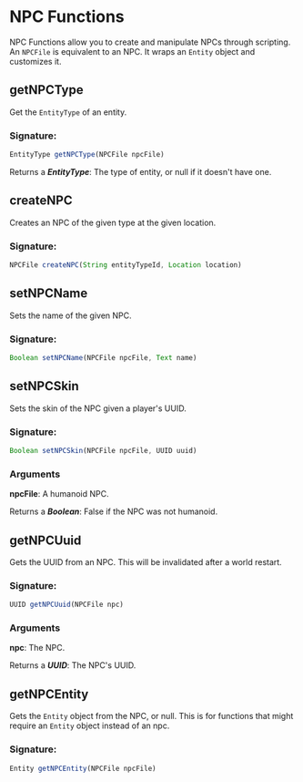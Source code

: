 # NPC Functions
 NPC Functions allow you to create and manipulate NPCs through scripting. An
 `NPCFile` is equivalent to an NPC. It wraps an `Entity` object and customizes it.

## getNPCType

Get the `EntityType` of an entity.

### Signature:
```js
EntityType getNPCType(NPCFile npcFile)
```

Returns a _**EntityType**_: The type of entity, or null if it doesn't have one.

## createNPC

Creates an NPC of the given type at the given location.

### Signature:
```js
NPCFile createNPC(String entityTypeId, Location location)
```

## setNPCName

Sets the name of the given NPC.

### Signature:
```js
Boolean setNPCName(NPCFile npcFile, Text name)
```

## setNPCSkin

Sets the skin of the NPC given a player's UUID.

### Signature:
```js
Boolean setNPCSkin(NPCFile npcFile, UUID uuid)
```
### Arguments

**npcFile**: A humanoid NPC.

Returns a _**Boolean**_: False if the NPC was not humanoid.

## getNPCUuid

Gets the UUID from an NPC. This will be invalidated after a world restart.

### Signature:
```js
UUID getNPCUuid(NPCFile npc)
```
### Arguments

**npc**: The NPC.

Returns a _**UUID**_: The NPC's UUID.

## getNPCEntity

Gets the `Entity` object from the NPC, or null. This is for functions that might require
 an `Entity` object instead of an npc.

### Signature:
```js
Entity getNPCEntity(NPCFile npcFile)
```

